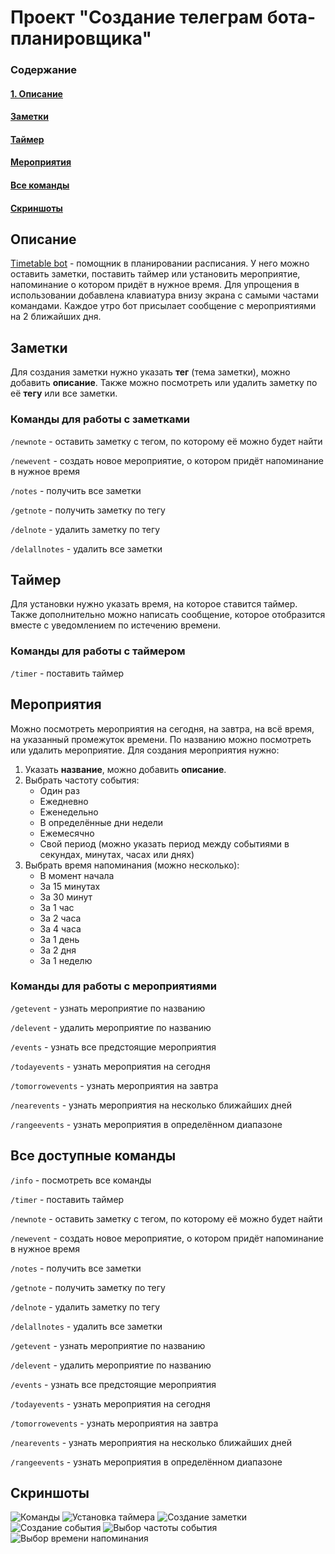 # Проект "Создание телеграм бота-планировщика"

### Содержание

#### [1. Описание](#описание)

#### [Заметки](#заметки)

#### [Таймер](#таймер)

#### [Мероприятия](#мероприятия)

#### [Все команды](#все-доступные-команды)

#### [Скриншоты](#скриншоты)

## Описание

[Timetable bot](https://t.me/your_timetable_bot "Telegram bot") - помощник в планировании расписания. 
У него можно оставить заметки, поставить таймер или установить мероприятие, напоминание о котором придёт в нужное время.
Для упрощения в использовании добавлена клавиатура внизу экрана с самыми частами командами.
Каждое утро бот присылает сообщение с мероприятиями на 2 ближайших дня.

## Заметки

Для создания заметки нужно указать **тег** (тема заметки), можно добавить **описание**. 
Также можно посмотреть или удалить заметку по её **тегу** или все заметки.

### Команды для работы с заметками

`/newnote` - оставить заметку с тегом, по которому её можно будет найти

`/newevent` - создать новое мероприятие, о котором придёт напоминание в нужное время

`/notes` - получить все заметки

`/getnote` - получить заметку по тегу

`/delnote` - удалить заметку по тегу

`/delallnotes` - удалить все заметки

## Таймер

Для установки нужно указать время, на которое ставится таймер. 
Также дополнительно можно написать сообщение, которое отобразится вместе с уведомлением по истечению времени.

### Команды для работы с таймером

`/timer` - поставить таймер

## Мероприятия

Можно посмотреть мероприятия на сегодня, на завтра, на всё время, на указанный промежуток времени. По названию можно посмотреть или удалить мероприятие.
Для создания мероприятия нужно:

1.  Указать **название**, можно добавить **описание**.
2.  Выбрать частоту события:
	*   Один раз
	*   Ежедневно
	*   Еженедельно
	*   В определённые дни недели
	*   Ежемесячно
	*   Свой период (можно указать период между событиями в секундах, минутах, часах или днях)
3.  Выбрать время напоминания (можно несколько):
	*   В момент начала
	*   За 15 минутах
	*   За 30 минут
	*   За 1 час
	*   За 2 часа
	*   За 4 часа
	*   За 1 день
	*   За 2 дня
	*   За 1 неделю

### Команды для работы с мероприятиями

`/getevent` - узнать мероприятие по названию

`/delevent` - удалить мероприятие по названию

`/events` - узнать все предстоящие мероприятия

`/todayevents` - узнать мероприятия на сегодня

`/tomorrowevents` - узнать мероприятия на завтра

`/nearevents` - узнать мероприятия на несколько ближайших дней

`/rangeevents` - узнать мероприятия в определённом диапазоне

## Все доступные команды

`/info` - посмотреть все команды

`/timer` - поставить таймер

`/newnote` - оставить заметку с тегом, по которому её можно будет найти

`/newevent` - создать новое мероприятие, о котором придёт напоминание в нужное время

`/notes` - получить все заметки

`/getnote` - получить заметку по тегу

`/delnote` - удалить заметку по тегу

`/delallnotes` - удалить все заметки

`/getevent` - узнать мероприятие по названию

`/delevent` - удалить мероприятие по названию

`/events` - узнать все предстоящие мероприятия

`/todayevents` - узнать мероприятия на сегодня

`/tomorrowevents` - узнать мероприятия на завтра

`/nearevents` - узнать мероприятия на несколько ближайших дней

`/rangeevents` - узнать мероприятия в определённом диапазоне

## Скриншоты

![Команды](/screenshots/1.png?raw=true)
![Установка таймера](/screenshots/2.png?raw=true)
![Создание заметки](/screenshots/3.png?raw=true)
![Создание события](/screenshots/6.png?raw=true)
![Выбор частоты события](/screenshots/4.png?raw=true)
![Выбор времени напоминания](/screenshots/5.png?raw=true)
